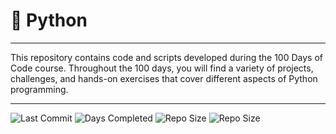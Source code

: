 # 🐍 Python
<hr>
This repository contains code and scripts developed during the 100 Days of Code course. Throughout the 100 days, you will find a variety of projects, challenges, and hands-on exercises that cover different aspects of Python programming.
<hr>

![Last Commit](https://img.shields.io/github/last-commit/usuario/repo)
![Days Completed](https://img.shields.io/badge/Days%20Completed-2%2F100-blue)
![Repo Size](https://img.shields.io/github/repo-size/usuario/repo?color=blue)
![Repo Size](https://img.shields.io/github/repo-size/usuario/repo?color=blue)

